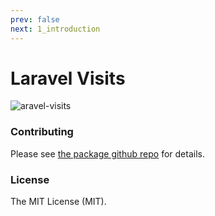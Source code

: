 ```yaml
---
prev: false
next: 1_introduction
---
```



# Laravel Visits

![aravel-visits](https://i.imgur.com/xHAzl0G.png)





### Contributing

Please see [the package github repo](https://github.com/awssat/laravel-visits) for details.

### License

The MIT License (MIT).
